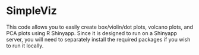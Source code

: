 # SimpleViz

This code allows you to easily create box/violin/dot plots, volcano plots, and PCA plots using R Shinyapp. Since it is designed to run on a Shinyapp server, you will need to separately install the required packages if you wish to run it locally.
